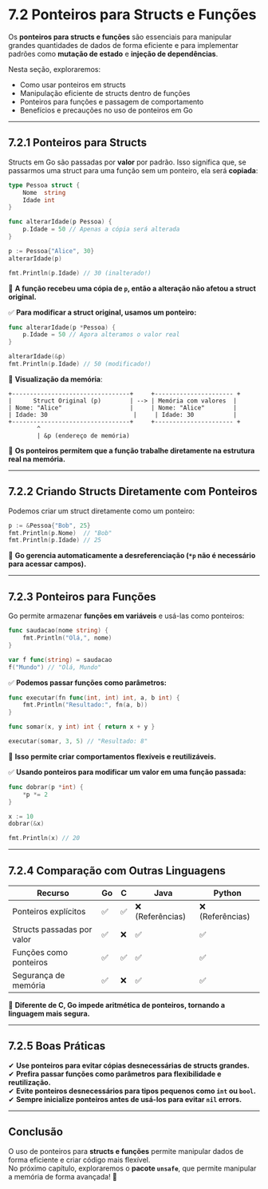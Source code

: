 # **7.2 Ponteiros para Structs e Funções**

Os **ponteiros para structs e funções** são essenciais para manipular grandes quantidades de dados de forma eficiente e para implementar padrões como **mutação de estado** e **injeção de dependências**.

Nesta seção, exploraremos:

- Como usar ponteiros em structs
- Manipulação eficiente de structs dentro de funções
- Ponteiros para funções e passagem de comportamento
- Benefícios e precauções no uso de ponteiros em Go

---

## **7.2.1 Ponteiros para Structs**

Structs em Go são passadas por **valor** por padrão. Isso significa que, se passarmos uma struct para uma função sem um ponteiro, ela será **copiada**:

```go
type Pessoa struct {
    Nome  string
    Idade int
}

func alterarIdade(p Pessoa) {
    p.Idade = 50 // Apenas a cópia será alterada
}

p := Pessoa{"Alice", 30}
alterarIdade(p)

fmt.Println(p.Idade) // 30 (inalterado!)
```

📌 **A função recebeu uma cópia de `p`, então a alteração não afetou a struct original.**

✅ **Para modificar a struct original, usamos um ponteiro:**

```go
func alterarIdade(p *Pessoa) {
    p.Idade = 50 // Agora alteramos o valor real
}

alterarIdade(&p)
fmt.Println(p.Idade) // 50 (modificado!)
```

🔎 **Visualização da memória**:

```
+---------------------------------+     +---------------------- +
|      Struct Original (p)        | --> | Memória com valores  |
| Nome: "Alice"                   |     | Nome: "Alice"        |
| Idade: 30                        |     | Idade: 30           |
+---------------------------------+     +---------------------- +
        ^
        | &p (endereço de memória)
```

📌 **Os ponteiros permitem que a função trabalhe diretamente na estrutura real na memória.**

---

## **7.2.2 Criando Structs Diretamente com Ponteiros**

Podemos criar um struct diretamente como um ponteiro:

```go
p := &Pessoa{"Bob", 25}
fmt.Println(p.Nome)  // "Bob"
fmt.Println(p.Idade) // 25
```

📌 **Go gerencia automaticamente a desreferenciação (`*p` não é necessário para acessar campos).**

---

## **7.2.3 Ponteiros para Funções**

Go permite armazenar **funções em variáveis** e usá-las como ponteiros:

```go
func saudacao(nome string) {
    fmt.Println("Olá,", nome)
}

var f func(string) = saudacao
f("Mundo") // "Olá, Mundo"
```

✅ **Podemos passar funções como parâmetros:**

```go
func executar(fn func(int, int) int, a, b int) {
    fmt.Println("Resultado:", fn(a, b))
}

func somar(x, y int) int { return x + y }

executar(somar, 3, 5) // "Resultado: 8"
```

📌 **Isso permite criar comportamentos flexíveis e reutilizáveis.**

✅ **Usando ponteiros para modificar um valor em uma função passada:**

```go
func dobrar(p *int) {
    *p *= 2
}

x := 10
dobrar(&x)

fmt.Println(x) // 20
```

---

## **7.2.4 Comparação com Outras Linguagens**

| Recurso | Go | C | Java | Python |
|---------|----|----|------|--------|
| Ponteiros explícitos | ✅ | ✅ | ❌ (Referências) | ❌ (Referências) |
| Structs passadas por valor | ✅ | ❌ | ✅ | ✅ |
| Funções como ponteiros | ✅ | ✅ | ✅ | ✅ |
| Segurança de memória | ✅ | ❌ | ✅ | ✅ |

📌 **Diferente de C, Go impede aritmética de ponteiros, tornando a linguagem mais segura.**

---

## **7.2.5 Boas Práticas**

✔ **Use ponteiros para evitar cópias desnecessárias de structs grandes.**  
✔ **Prefira passar funções como parâmetros para flexibilidade e reutilização.**  
✔ **Evite ponteiros desnecessários para tipos pequenos como `int` ou `bool`.**  
✔ **Sempre inicialize ponteiros antes de usá-los para evitar `nil` errors.**  

---

## **Conclusão**

O uso de ponteiros para **structs e funções** permite manipular dados de forma eficiente e criar código mais flexível.  
No próximo capítulo, exploraremos o **pacote `unsafe`**, que permite manipular a memória de forma avançada! 🚀
